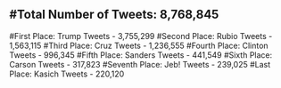 #Total Number of Tweets: 8,768,845 
---
#First Place: Trump Tweets - 3,755,299
#Second Place: Rubio Tweets - 1,563,115
#Third Place: Cruz Tweets - 1,236,555
#Fourth Place: Clinton Tweets - 996,345
#Fifth Place: Sanders Tweets - 441,549
#Sixth Place: Carson Tweets - 317,823
#Seventh Place: Jeb! Tweets - 239,025
#Last Place: Kasich Tweets - 220,120
